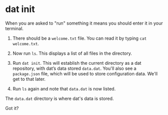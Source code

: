# dat init

When you are asked to "run" something it means you should enter it in your terminal.

1. There should be a `welcome.txt` file. You can read it by typing `cat welcome.txt`.

1. Now run `ls`. This displays a list of all files in the directory.

1. Run `dat init`. This will establish the current directory as a dat repository, with dat’s data stored `data.dat`. You'll also see a `package.json` file, which will be used to store configuration data. We'll get to that later.

1. Run `ls` again and note that `data.dat` is now listed.

The `data.dat` directory is where dat's data is stored.

Got it?